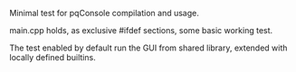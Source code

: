 Minimal test for pqConsole compilation and usage.

main.cpp holds, as exclusive #ifdef sections, some basic working test.

The test enabled by default run the GUI from shared library, extended with locally defined builtins.
